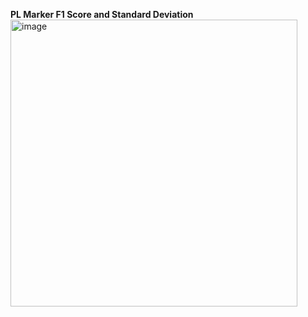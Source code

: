 **PL Marker F1 Score and Standard Deviation**
<br>
<img width="459" alt="image" src="https://github.com/mtclevans/semantictextanalysis/assets/135343954/6dd5fc01-887e-402e-8b70-cf975370eb0f">
